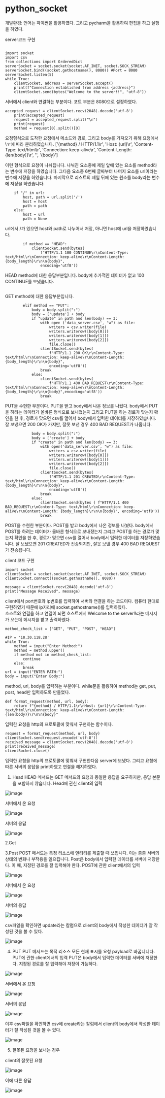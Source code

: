 # python_socket
개발환경: 언어는 파이썬을 활용하였다. 그리고 pycharm을 활용하여 편집을 하고 실행을 하였다. 


server코드 구현
```

```



```
import socket
import csv
from collections import OrderedDict
serverSocket = socket.socket(socket.AF_INET, socket.SOCK_STREAM)
serverSocket.bind((socket.gethostname(), 8080)) #Port = 8080
serverSocket.listen(5)
while True:
    clientSocket, address = serverSocket.accept()
    print(f"Connection established from address {address}")
    clientSocket.send(bytes("Welcome to the server!!", "utf-8"))

```
서버에서 client와 연결하는 부분이다. 포트 부분은 8080으로 설정하였다. 


```
accepted_request = clientSocket.recv(2048).decode('utf-8')
    print(accepted_request)
    request = accepted_request.split("\n")
    print(request)
    method = request[0].split()[0]
``` 
요청형식으로 도착한 요청에서 메소드와 경로, 그리고 body를 가져오기 위해
요청에서 \ㅜ에 따라 분리하였습니다. 
['{method} / HTTP/1.1\r', 'Host: {url}\r', 'Content-Type: text/html\r',
  'Connection: keep-alive\r', 'Content-Length: {len(body)}\r', '', '{body}']
 
이런 형식으로 요청이 나눠집니다.
나눠진 요소중에 제일 앞에 있는 요소를 method라는 변수에 저장을 하였습니다. 
그다음 요소중 6번째 글짜부터 나머지 요소를 url이라는 변수에 저장을 하였습니다.
마지막으로 리스트의 제일 뒤에 있는 원소를 body라는 변수에 저장을 하였습니다.  


```
    if "/" in url:
        host, path = url.split('/')
        host = host
        path = path
    else:
        host = url
        path = None

```

url에서 /가 있으면 host와 path로 나누어서 저장, 아니면 host에 url을 저장하였습니다. 


```
        if method == "HEAD":
            clientSocket.send(bytes(
                f"HTTP/1.1 100 CONTINUE\r\nContent-Type: text/html\r\nConnection: keep-alive\r\nContent-Length: {body_length}\r\n\n{body}",
                encoding='utf8'))

```
HEAD method에 대한 응답부분입니다. 
body에 추가적인 데이터가 없고 100 CONTINUE를 보냈습니다. 




```

```
GET method에 대한 응답부분입니다. 





```
        elif method == "PUT":
            body = body.split(":")
            body = ['update'] + body
            if "update" in path and len(body) == 3:
                with open ('data_server.csv', "w") as file:
                    writers = csv.writer(file)
                    writers.writerow([body[0]])
                    writers.writerow([body[1]])
                    writers.writerow([body[2]])
                    file.close()
                clientSocket.send(bytes(
                    f"HTTP/1.1 200 OK\r\nContent-Type: text/html\r\nConnection: keep-alive\r\nContent-Length: {body_length}\r\n\n{body}",
                    encoding='utf8'))
                break
            else:
                clientSocket.send(bytes(
                    f"HTTP/1.1 400 BAD_REQUEST\r\nContent-Type: text/html\r\nConnection: keep-alive\r\nContent-Length: {body_length}\r\n\n{body}",encoding='utf8'))
                break
```
PUT을 수현한 부분이다. 
PUT을 받고 body에서 나온 정보를 나눴다. body에서 PUT을 하려는 데이터가 올바른 형식으로 보내졌는지 그리고 PUT을 하는 경로가 
맞는지 확인을 한 후, 경로가 맞으면 csv를 열어서 body에서 입력한 데이터를 저장하였습니다. 
잘 보냈으면 200 OK가 가지만, 잘못 보낸 경우 400 BAD REQUEST가 나옵니다. 


```     elif method == "POST":
            body = body.split(":")
            body = ['create'] + body
            if "create" in path and len(body) == 3:
                with open('data_server.csv', "w") as file:
                    writers = csv.writer(file)
                    writers.writerow([body[0]])
                    writers.writerow([body[1]])
                    writers.writerow([body[2]])
                    file.close()
                clientSocket.send(bytes(
                    f"HTTP/1.1 201 CREATED\r\nContent-Type: text/html\r\nConnection: keep-alive\r\nContent-Length: {body_length}\r\n\n{body}",
                    encoding='utf8'))
                break
            else:
                clientSocket.send(bytes ( f"HTTP/1.1 400 BAD_REQUEST\r\nContent-Type: text/html\r\nConnection: keep-alive\r\nContent-Length: {body_length}\r\n\n{body}", encoding='utf8'))
                break

```
POST을 수현한 부분이다. 
POST를 받고 body에서 나온 정보를 나눴다. body에서 POST를 하려는 데이터가 올바른 형식으로 보내졌는지 그리고 POST를 하는 경로가 
맞는지 확인을 한 후, 경로가 맞으면 csv를 열어서 body에서 입력한 데이터를 저장하였습니다. 
잘 보냈으면 201 CREATED가 전송되지만, 잘못 보낸 경우 400 BAD REQUEST가 전송됩니다. 





client 코드 구현
```
import socket
clientSocket = socket.socket(socket.AF_INET, socket.SOCK_STREAM)
clientSocket.connect((socket.gethostname(), 8080))

message = clientSocket.recv(2048).decode('utf-8')
print("Message Received", message)
```
client에서 port번호와 ip번호를 입력하여 서버와 연결을 하는 코드이다. 
컴퓨터 한대로 구현하였기 때문에 ip자리에 socket.gethostname()를 입력하였다.  
호스트와 연결을 하고 연결이 되면 호스트에서 Welcome to the server!!라는 메시지가 오는데 
메시지를 받고 출력하였다. 
```
method_check_list = ["GET", "PUT", "POST", "HEAD"]

#IP = '10.30.118.28'
while True:
    method = input("Enter Method:")
    method = method.upper()
    if method not in method_check_list:
        continue
    else:
        break
url = input("ENTER PATH:")
body = input("Enter Body:")
```

method, url, body를 입력하는 부분이다. 
while문을 활용하여 method는 get, put, post, head만 입력하도록 만들었다. 




```
def format_request(method, url, body):
    return f"{method} / HTTP/1.1\r\nHost: {url}\r\nContent-Type: text/html\r\nConnection: keep-alive\r\nContent-Length: {len(body)}\r\n\n{body}"
```
입력한 요청을 http의 프로토콜에 맞춰서 구현하는 함수이다.


```
request = format_request(method, url, body)
clientSocket.send(request.encode('utf-8'))
received_message = clientSocket.recv(2048).decode('utf-8')
print(received_message)
clientSocket.close()
```

입력한 요청을 http의 프로토콜에 맞춰서 구현한다음 
server에 보냈다. 
그리고 요청에 따른 서버의 응답을 print하였고 연결을 해지하였다. 



1. Head
HEAD 메서드는 GET 메서드의 요청과 동일한 응답을 요구하지만, 응답 본문을 포함하지 않습니다.
Head에 관한 client의 입력

![image](https://user-images.githubusercontent.com/89904421/166408581-793db9e9-3b7d-415a-9332-d729e79cc998.png)

서버에서 온 요청

![image](https://user-images.githubusercontent.com/89904421/166408835-8739950d-62ce-46ec-9d29-9877be048ebe.png)

서버의 응답

![image](https://user-images.githubusercontent.com/89904421/166408612-598a35af-f305-4536-8702-2a16b14d035d.png)

2.Get





3.Post 
POST 메서드는 특정 리소스에 엔티티를 제출할 때 쓰입니다. 이는 종종 서버의 상태의 변화나 부작용을 일으킵니다.
Post은 body에서 입력한 데이터를 서버에 저장한다. 이 때, 지정된 경로를 잘 입력해야 한다. 
POST에 관한 client에서의 입력

![image](https://user-images.githubusercontent.com/89904421/166412247-7b3b96fa-8121-429d-abaf-7a83b01c101e.png)

서버에서 온 요청

![image](https://user-images.githubusercontent.com/89904421/166412341-119b7f81-0da1-4ce0-9e7e-2cd6b74aaf14.png)

서버의 응답

![image](https://user-images.githubusercontent.com/89904421/166412373-e5f503d3-4004-4dee-9d55-8d43014dd288.png)

csv파일을 확인하면 update라는 칼럼으로 client의 body에서 작성한 데이터가 잘 작성된 것을 볼 수 있다. 

![image](https://user-images.githubusercontent.com/89904421/166412443-90c9c229-ed39-42c4-b8ac-9be2b1a3a27d.png)




4. PUT 
PUT 메서드는 목적 리소스 모든 현재 표시를 요청 payload로 바꿉니니다.
PUT에 관한 client에서의 입력
PUT은 body에서 입력한 데이터를 서버에 저장한다. 지정된 경로를 잘 입력해야 저장이 가능하다.  

![image](https://user-images.githubusercontent.com/89904421/166409565-9e3383d1-bd66-42c1-9589-8c59c814eecc.png)

서버에서 온 요청 

![image](https://user-images.githubusercontent.com/89904421/166409623-19323b5b-ac4c-4692-993f-866cc1727c2a.png)

서버의 응답

![image](https://user-images.githubusercontent.com/89904421/166409651-cfe28c57-6387-4159-9f8b-967ea23133bf.png)

이후 csv파일을 확인하면 csv에 create라는 칼럼에서 client의 body에서 작성한 데이터가 잘 작성된 것을 볼 수 있다. 

![image](https://user-images.githubusercontent.com/89904421/166409749-4a62a7ce-585b-46fb-a18d-9de6fd2e8981.png)



5. 잘못된 요청을 보내는 경우

client의 잘못된 요청

![image](https://user-images.githubusercontent.com/89904421/166412764-c4ff7f9d-2cbe-4ec3-8157-6b035e99c3b0.png)

이에 따른 응답

![image](https://user-images.githubusercontent.com/89904421/166412789-bd0f6b48-d3f7-43e2-97ad-1a1143e8d511.png)






